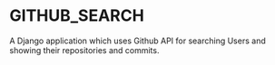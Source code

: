 # GITHUB_SEARCH
A Django application which uses Github API for searching Users and showing their repositories and commits.
